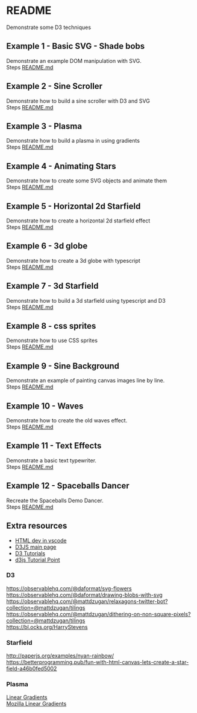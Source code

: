 # README
Demonstrate some D3 techniques 
## Example 1 - Basic SVG - Shade bobs
Demonstrate an example DOM manipulation with SVG.  
Steps [README.md](./01_basic_svg/README.md)  

## Example 2 - Sine Scroller
Demonstrate how to build a sine scroller with D3 and SVG  
Steps [README.md](./02_svg_sinetext/README.md)  

## Example 3 - Plasma
Demonstrate how to build a plasma in using gradients  
Steps [README.md](./03_plasma/README.md)  

## Example 4 - Animating Stars
Demonstrate how to create some SVG objects and animate them   
Steps [README.md](./04_animating_stars/README.md)  

## Example 5 - Horizontal 2d Starfield
Demonstrate how to create a horizontal 2d starfield effect   
Steps [README.md](./05_2d_starfield/README.md)  

## Example 6 - 3d globe
Demonstrate how to create a 3d globe with typescript   
Steps [README.md](./06_3d_globe/README.md)  

## Example 7 - 3d Starfield
Demonstrate how to build a 3d starfield using typescript and D3  
Steps [README.md](./09_sine_logo/README.md)  

## Example 8 - css sprites
Demonstrate how to use CSS sprites   
Steps [README.md](./08_sprites/README.md)  

## Example 9 - Sine Background
Demonstrate an example of painting canvas images line by line.  
Steps [README.md](./09_sine_logo/README.md)  

## Example 10 - Waves
Demonstrate how to create the old waves effect.  
Steps [README.md](./10_waves/README.md)  

## Example 11 - Text Effects 
Demonstrate a basic text typewriter.  
Steps [README.md](./11_text_effects/README.md)  

## Example 12 - Spaceballs Dancer
Recreate the Spaceballs Demo Dancer.  
Steps [README.md](./12_spaceballs/README.md)  

## Extra resources
* [HTML dev in vscode](https://code.visualstudio.com/docs/languages/html)
* [D3JS main page](https://d3js.org/)
* [D3 Tutorials](https://github.com/d3/d3/wiki/Tutorials)
* [d3js Tutorial Point](https://www.tutorialspoint.com/d3js/d3js_introduction.htm)

### D3
https://observablehq.com/@daformat/svg-flowers  
https://observablehq.com/@daformat/drawing-blobs-with-svg  
https://observablehq.com/@mattdzugan/relaxagons-twitter-bot?collection=@mattdzugan/tilings  
https://observablehq.com/@mattdzugan/dithering-on-non-square-pixels?collection=@mattdzugan/tilings  
https://bl.ocks.org/HarryStevens

### Starfield
http://paperjs.org/examples/nyan-rainbow/
https://betterprogramming.pub/fun-with-html-canvas-lets-create-a-star-field-a46b0fed5002
### Plasma
[Linear Gradients](https://bl.ocks.org/HarryStevens/7e733ac8ae4e8076c30c7b86cadcd346)  
[Mozilla Linear Gradients](https://developer.mozilla.org/en-US/docs/Web/CSS/linear-gradient)


